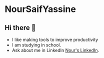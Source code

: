 ﻿# NourSaifYassine

## Hi there :wave:
* I like making tools to improve productivity
* I am studying in school.
* Ask about me in LinkedIn [Nour's LinkedIn](https://www.linkedin.com/in/nour-yassine-38942933a/).
